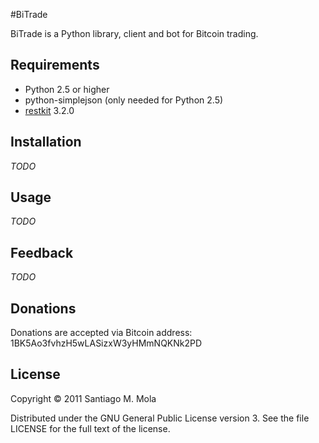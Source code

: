 #BiTrade

BiTrade is a Python library, client and bot for Bitcoin trading.

## Requirements

* Python 2.5 or higher
* python-simplejson (only needed for Python 2.5)
* [restkit][1] 3.2.0

[1]:http://benoitc.github.com/restkit/

## Installation

_TODO_

## Usage

_TODO_

## Feedback

_TODO_

## Donations

Donations are accepted via Bitcoin address: 1BK5Ao3fvhzH5wLASizxW3yHMmNQKNk2PD

## License

Copyright © 2011 Santiago M. Mola

Distributed under the GNU General Public License version 3. See the file LICENSE for the full text of the license.

